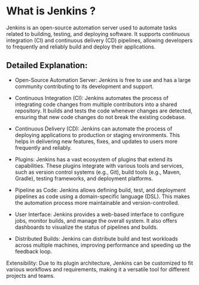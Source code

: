 # What is Jenkins ?
 
Jenkins is an open-source automation server used to automate tasks related to building, testing, and deploying software. It supports continuous integration (CI) and continuous delivery (CD) pipelines, allowing developers to frequently and reliably build and deploy their applications.

## Detailed Explanation:
 
* Open-Source Automation Server: Jenkins is free to use and has a large community contributing to its development and support.

* Continuous Integration (CI): Jenkins automates the process of integrating code changes from multiple contributors into a shared repository. It builds and tests the code whenever changes are detected, ensuring that new code changes do not break the existing codebase.

* Continuous Delivery (CD): Jenkins can automate the process of deploying applications to production or staging environments. This helps in delivering new features, fixes, and updates to users more frequently and reliably.

* Plugins: Jenkins has a vast ecosystem of plugins that extend its capabilities. These plugins integrate with various tools and services, such as version control systems (e.g., Git), build tools (e.g., Maven, Gradle), testing frameworks, and deployment platforms.

* Pipeline as Code: Jenkins allows defining build, test, and deployment pipelines as code using a domain-specific language (DSL). This makes the automation process more maintainable and version-controlled.

* User Interface: Jenkins provides a web-based interface to configure jobs, monitor builds, and manage the overall system. It also offers dashboards to visualize the status of pipelines and builds.

* Distributed Builds: Jenkins can distribute build and test workloads across multiple machines, improving performance and speeding up the feedback loop.

Extensibility: Due to its plugin architecture, Jenkins can be customized to fit various workflows and requirements, making it a versatile tool for different projects and teams.
